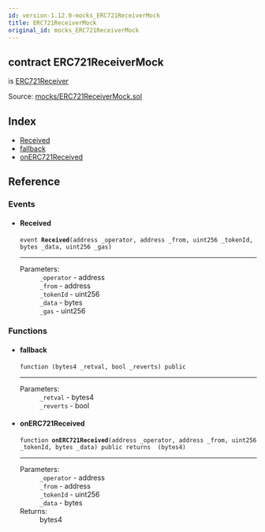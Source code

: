 ```yaml
---
id: version-1.12.0-mocks_ERC721ReceiverMock
title: ERC721ReceiverMock
original_id: mocks_ERC721ReceiverMock
---
```


<div class="contract-doc"><div class="contract"><h2 class="contract-header"><span class="contract-kind">contract</span> ERC721ReceiverMock</h2><p class="base-contracts"><span>is</span> <a href="token_ERC721_ERC721Receiver.html">ERC721Receiver</a></p><div class="source">Source: <a href="https://github.com/OpenZeppelin/zeppelin-solidity/blob/v1.12.0/contracts/mocks/ERC721ReceiverMock.sol" target="_blank">mocks/ERC721ReceiverMock.sol</a></div></div><div class="index"><h2>Index</h2><ul><li><a href="mocks_ERC721ReceiverMock.html#Received">Received</a></li><li><a href="mocks_ERC721ReceiverMock.html#">fallback</a></li><li><a href="mocks_ERC721ReceiverMock.html#onERC721Received">onERC721Received</a></li></ul></div><div class="reference"><h2>Reference</h2><div class="events"><h3>Events</h3><ul><li><div class="item event"><span id="Received" class="anchor-marker"></span><h4 class="name">Received</h4><div class="body"><code class="signature">event <strong>Received</strong><span>(address _operator, address _from, uint256 _tokenId, bytes _data, uint256 _gas) </span></code><hr/><dl><dt><span class="label-parameters">Parameters:</span></dt><dd><div><code>_operator</code> - address</div><div><code>_from</code> - address</div><div><code>_tokenId</code> - uint256</div><div><code>_data</code> - bytes</div><div><code>_gas</code> - uint256</div></dd></dl></div></div></li></ul></div><div class="functions"><h3>Functions</h3><ul><li><div class="item function"><span id="fallback" class="anchor-marker"></span><h4 class="name">fallback</h4><div class="body"><code class="signature">function <strong></strong><span>(bytes4 _retval, bool _reverts) </span><span>public </span></code><hr/><dl><dt><span class="label-parameters">Parameters:</span></dt><dd><div><code>_retval</code> - bytes4</div><div><code>_reverts</code> - bool</div></dd></dl></div></div></li><li><div class="item function"><span id="onERC721Received" class="anchor-marker"></span><h4 class="name">onERC721Received</h4><div class="body"><code class="signature">function <strong>onERC721Received</strong><span>(address _operator, address _from, uint256 _tokenId, bytes _data) </span><span>public </span><span>returns  (bytes4) </span></code><hr/><dl><dt><span class="label-parameters">Parameters:</span></dt><dd><div><code>_operator</code> - address</div><div><code>_from</code> - address</div><div><code>_tokenId</code> - uint256</div><div><code>_data</code> - bytes</div></dd><dt><span class="label-return">Returns:</span></dt><dd>bytes4</dd></dl></div></div></li></ul></div></div></div>
